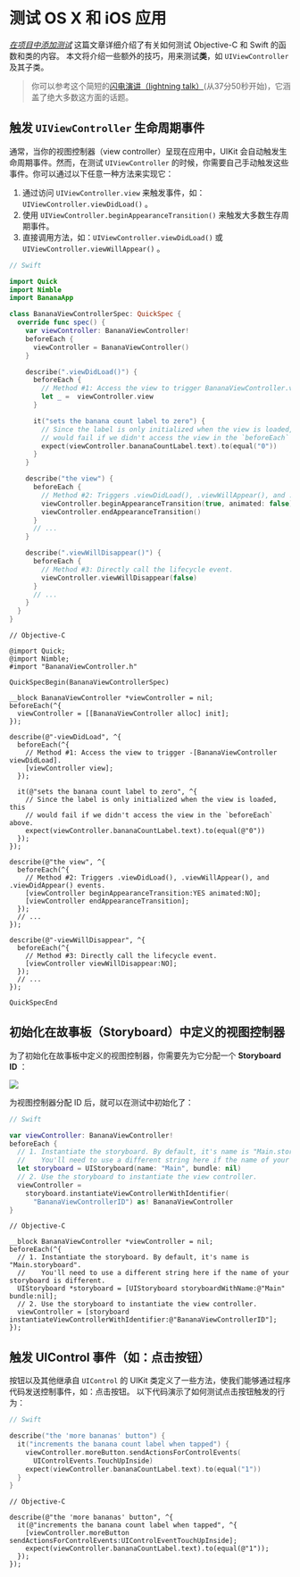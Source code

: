 # 测试 OS X 和 iOS 应用

*[在项目中添加测试](SettingUpYourXcodeProject.md)* 这篇文章详细介绍了有关如何测试 Objective-C 和 Swift 的函数和类的内容。
本文将介绍一些额外的技巧，用来测试**类**，如 `UIViewController` 及其子类。

> 你可以参考这个简短的[闪电演讲（lightning talk）](https://vimeo.com/115671189#t=37m50s)(从37分50秒开始)，它涵盖了绝大多数这方面的话题。

## 触发 `UIViewController` 生命周期事件

通常，当你的视图控制器（view controller）呈现在应用中，UIKit 会自动触发生命周期事件。然而，在测试 `UIViewController` 的时候，你需要自己手动触发这些事件。你可以通过以下任意一种方法来实现它：

1. 通过访问 `UIViewController.view` 来触发事件，如： `UIViewController.viewDidLoad()` 。
2. 使用 `UIViewController.beginAppearanceTransition()` 来触发大多数生存周期事件。
3. 直接调用方法，如：`UIViewController.viewDidLoad()` 或  `UIViewController.viewWillAppear()` 。

```swift
// Swift

import Quick
import Nimble
import BananaApp

class BananaViewControllerSpec: QuickSpec {
  override func spec() {
    var viewController: BananaViewController!
    beforeEach {
      viewController = BananaViewController()
    }

    describe(".viewDidLoad()") {
      beforeEach {
        // Method #1: Access the view to trigger BananaViewController.viewDidLoad().
        let _ =  viewController.view
      }

      it("sets the banana count label to zero") {
        // Since the label is only initialized when the view is loaded, this
        // would fail if we didn't access the view in the `beforeEach` above.
        expect(viewController.bananaCountLabel.text).to(equal("0"))
      }
    }

    describe("the view") {
      beforeEach {
        // Method #2: Triggers .viewDidLoad(), .viewWillAppear(), and .viewDidAppear() events.
        viewController.beginAppearanceTransition(true, animated: false)
        viewController.endAppearanceTransition()
      }
      // ...
    }

    describe(".viewWillDisappear()") {
      beforeEach {
        // Method #3: Directly call the lifecycle event.
        viewController.viewWillDisappear(false)
      }
      // ...
    }
  }
}
```

```objc
// Objective-C

@import Quick;
@import Nimble;
#import "BananaViewController.h"

QuickSpecBegin(BananaViewControllerSpec)

__block BananaViewController *viewController = nil;
beforeEach(^{
  viewController = [[BananaViewController alloc] init];
});

describe(@"-viewDidLoad", ^{
  beforeEach(^{
    // Method #1: Access the view to trigger -[BananaViewController viewDidLoad].
    [viewController view];
  });

  it(@"sets the banana count label to zero", ^{
    // Since the label is only initialized when the view is loaded, this
    // would fail if we didn't access the view in the `beforeEach` above.
    expect(viewController.bananaCountLabel.text).to(equal(@"0"))
  });
});

describe(@"the view", ^{
  beforeEach(^{
    // Method #2: Triggers .viewDidLoad(), .viewWillAppear(), and .viewDidAppear() events.
    [viewController beginAppearanceTransition:YES animated:NO];
    [viewController endAppearanceTransition];
  });
  // ...
});

describe(@"-viewWillDisappear", ^{
  beforeEach(^{
    // Method #3: Directly call the lifecycle event.
    [viewController viewWillDisappear:NO];
  });
  // ...
});

QuickSpecEnd
```

## 初始化在故事板（Storyboard）中定义的视图控制器

为了初始化在故事板中定义的视图控制器，你需要先为它分配一个 **Storyboard ID** ：

![](http://f.cl.ly/items/2X2G381K1h1l2B2Q0g3L/Screen%20Shot%202015-02-27%20at%2011.58.06%20AM.png)

为视图控制器分配 ID 后，就可以在测试中初始化了：

```swift
// Swift

var viewController: BananaViewController!
beforeEach {
  // 1. Instantiate the storyboard. By default, it's name is "Main.storyboard".
  //    You'll need to use a different string here if the name of your storyboard is different.
  let storyboard = UIStoryboard(name: "Main", bundle: nil)
  // 2. Use the storyboard to instantiate the view controller.
  viewController = 
    storyboard.instantiateViewControllerWithIdentifier(
      "BananaViewControllerID") as! BananaViewController
}
```

```objc
// Objective-C

__block BananaViewController *viewController = nil;
beforeEach(^{
  // 1. Instantiate the storyboard. By default, it's name is "Main.storyboard".
  //    You'll need to use a different string here if the name of your storyboard is different.
  UIStoryboard *storyboard = [UIStoryboard storyboardWithName:@"Main" bundle:nil];
  // 2. Use the storyboard to instantiate the view controller.
  viewController = [storyboard instantiateViewControllerWithIdentifier:@"BananaViewControllerID"];
});
```

## 触发 UIControl 事件（如：点击按钮）

按钮以及其他继承自 `UIControl` 的 UIKit 类定义了一些方法，使我们能够通过程序代码发送控制事件，如：点击按钮。
以下代码演示了如何测试点击按钮触发的行为：

```swift
// Swift

describe("the 'more bananas' button") {
  it("increments the banana count label when tapped") {
    viewController.moreButton.sendActionsForControlEvents(
      UIControlEvents.TouchUpInside)
    expect(viewController.bananaCountLabel.text).to(equal("1"))
  }
}
```

```objc
// Objective-C

describe(@"the 'more bananas' button", ^{
  it(@"increments the banana count label when tapped", ^{
    [viewController.moreButton sendActionsForControlEvents:UIControlEventTouchUpInside];
    expect(viewController.bananaCountLabel.text).to(equal(@"1"));
  });
});
```


